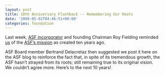 ```yaml
---
layout: post
title: 10th Anniversary Flashback -- Remembering Our Roots
date: '2009-05-02T04:46:51+00:00'
categories: foundation
---
```

<p>Last week, <a href="http://www.apache.org/foundation/records/certificate.html" title="ASF Incorporation">ASF
incorporator</a> and founding Chairman Roy Fielding reminded <a href="http://apache.org/foundation/members.html" title="ASF Members">us</a> of the <a href="http://www.apache.org/foundation/faq.html#why" title="ASF Mission">ASF’s
mission</a> as created ten years ago.</p>

<p>ASF Board member Bertrand Delacretaz then suggested we post
it here on the ASF blog to reinforce the fact that, in spite of its tremendous
growth, the ASF hasn’t strayed from its roots; still remaining true to its
original vision. We couldn’t agree more. Here’s to the next 10 years!</p>
